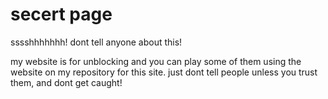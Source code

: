 # secert page

sssshhhhhhh! dont tell anyone about this!

my website is for unblocking and you can play some of them using the website on my repository for this site. just dont tell people unless you trust them, and dont get caught!
